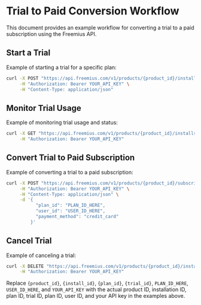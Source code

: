 # Trial to Paid Conversion Workflow

This document provides an example workflow for converting a trial to a paid subscription using the Freemius API.

## Start a Trial

Example of starting a trial for a specific plan:

```bash
curl -X POST "https://api.freemius.com/v1/products/{product_id}/installs/{install_id}/plans/{plan_id}/trials.json" \
     -H "Authorization: Bearer YOUR_API_KEY" \
     -H "Content-Type: application/json"
```

## Monitor Trial Usage

Example of monitoring trial usage and status:

```bash
curl -X GET "https://api.freemius.com/v1/products/{product_id}/installs/{install_id}/trials.json" \
     -H "Authorization: Bearer YOUR_API_KEY"
```

## Convert Trial to Paid Subscription

Example of converting a trial to a paid subscription:

```bash
curl -X POST "https://api.freemius.com/v1/products/{product_id}/subscriptions.json" \
     -H "Authorization: Bearer YOUR_API_KEY" \
     -H "Content-Type: application/json" \
     -d '{
           "plan_id": "PLAN_ID_HERE",
           "user_id": "USER_ID_HERE",
           "payment_method": "credit_card"
         }'
```

## Cancel Trial

Example of canceling a trial:

```bash
curl -X DELETE "https://api.freemius.com/v1/products/{product_id}/installs/{install_id}/trials/{trial_id}.json" \
     -H "Authorization: Bearer YOUR_API_KEY"
```

Replace `{product_id}`, `{install_id}`, `{plan_id}`, `{trial_id}`, `PLAN_ID_HERE`, `USER_ID_HERE`, and `YOUR_API_KEY` with the actual product ID, installation ID, plan ID, trial ID, plan ID, user ID, and your API key in the examples above.
